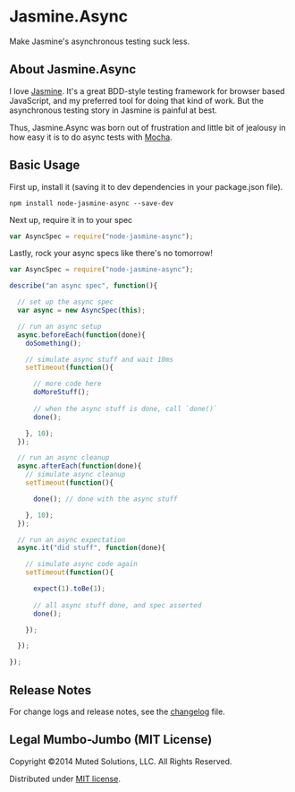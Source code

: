 # Jasmine.Async

Make Jasmine's asynchronous testing suck less.

## About Jasmine.Async

I love [Jasmine](http://pivotal.github.com/jasmine/). It's a great BDD-style testing framework
for browser based JavaScript, and my preferred tool for doing
that kind of work. But the asynchronous testing story in Jasmine
is painful at best. 

Thus, Jasmine.Async was born out of frustration and little bit
of jealousy in how easy it is to do async tests with [Mocha](http://visionmedia.github.com/mocha/). 


## Basic Usage

First up, install it (saving it to dev dependencies in your
package.json file).

```
npm install node-jasmine-async --save-dev
```

Next up, require it in to your spec

```js
var AsyncSpec = require("node-jasmine-async");
```

Lastly, rock your async specs like there's no tomorrow!

```js
var AsyncSpec = require("node-jasmine-async");

describe("an async spec", function(){

  // set up the async spec
  var async = new AsyncSpec(this);

  // run an async setup
  async.beforeEach(function(done){
    doSomething();

    // simulate async stuff and wait 10ms
    setTimeout(function(){

      // more code here
      doMoreStuff();
 
      // when the async stuff is done, call `done()`
      done();

    }, 10); 
  });

  // run an async cleanup
  async.afterEach(function(done){
    // simulate async cleanup
    setTimeout(function(){

      done(); // done with the async stuff

    }, 10);
  });

  // run an async expectation
  async.it("did stuff", function(done){

    // simulate async code again
    setTimeout(function(){

      expect(1).toBe(1);
      
      // all async stuff done, and spec asserted
      done();

    });    

  });

});
```

## Release Notes

For change logs and release notes, see the
[changelog](changelog.md) file.

## Legal Mumbo-Jumbo (MIT License)

Copyright &copy;2014 Muted Solutions, LLC. All Rights Reserved.

Distributed under [MIT license](http://mutedsolutions.mit-license.org).
